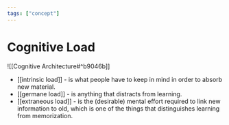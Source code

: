 ```yaml
---
tags: ["concept"]
---
```


# Cognitive Load

![[Cognitive Architecture#^b9046b]]

- [[intrinsic load]] - is what people have to keep in mind in order to absorb new material.
- [[germane load]] - is anything that distracts from learning.
- [[extraneous load]] - is the (desirable) mental effort required to link new information to old, which is one of the things that distinguishes learning from memorization.